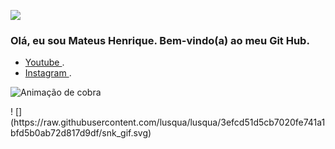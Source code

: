 ![](https://github-readme-stats.vercel.app/api?username=mateushenriquefonsecaxavierdasilva&show_icons=true&theme=dracula&include_all_commits=true&count_private=true)
### Olá, eu sou Mateus Henrique. Bem-vindo(a) ao meu Git Hub.  
- [ Youtube ](https://www.youtube.com/channel/UClAIWVdFVyuP6H3DwXmFy_g).
- [ Instagram ](https://www.instagram.com/mateus.henrique.10/).

 ![Animação de cobra](https://github.com/mateushenriquefonsecaxavierdasilva/mateushenriquefonsecaxavierdasilva/blob/main/.github/fluxos%20de%20trabalho/cobrinha.yml)
</div>
! [] (https://raw.githubusercontent.com/lusqua/lusqua/3efcd51d5cb7020fe741a1bfd5b0ab72d817d9df/snk_gif.svg)

